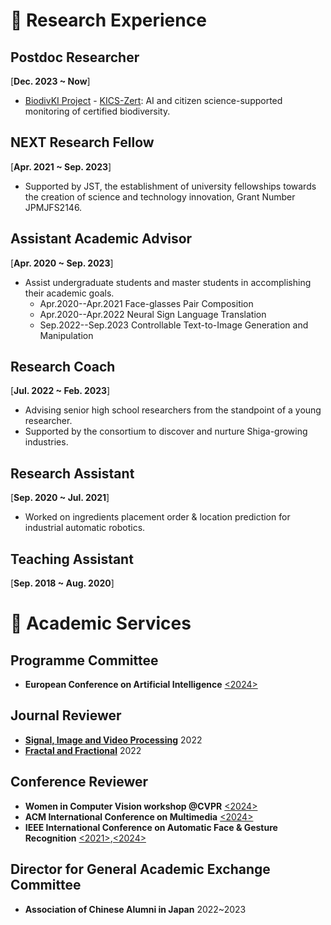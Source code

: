 # 🌱 Research Experience

## Postdoc Researcher 
[**Dec. 2023 ~ Now**] 

- [BiodivKI Project](https://www.feda.bio/en/projects/biodivki/) - [KICS-Zert](https://www.fona.de/de/massnahmen/foerdermassnahmen/BiodivKI.php): AI and citizen science-supported monitoring of certified biodiversity.

## NEXT Research Fellow
[**Apr. 2021 ~ Sep. 2023**] 

- Supported by JST, the establishment of university fellowships towards the creation of science and technology innovation, Grant Number JPMJFS2146.

## Assistant Academic Advisor
[**Apr. 2020 ~ Sep. 2023**]
- Assist undergraduate students and master students in accomplishing their academic goals.
	* Apr.2020--Apr.2021 Face-glasses Pair Composition
	* Apr.2020--Apr.2022 Neural Sign Language Translation
	* Sep.2022--Sep.2023 Controllable Text-to-Image Generation and Manipulation

## Research Coach
[**Jul. 2022 ~ Feb. 2023**] 
- Advising senior high school researchers from the standpoint of a young researcher.
- Supported by the consortium to discover and nurture Shiga-growing industries.

## Research Assistant
[**Sep. 2020 ~ Jul. 2021**] 
- Worked on ingredients placement order & location prediction for industrial automatic robotics.

## Teaching Assistant
[**Sep. 2018 ~ Aug. 2020**] 


# 🍬 Academic Services

## Programme Committee
- **European Conference on Artificial Intelligence** [<2024>](https://www.ecai2024.eu/)
  
## Journal Reviewer
- **[Signal, Image and Video Processing](https://link.springer.com/journal/11760)** 2022
- **[Fractal and Fractional](https://www.mdpi.com/journal/fractalfract)** 2022

## Conference Reviewer
- **Women in Computer Vision workshop @CVPR** [<2024>](https://sites.google.com/view/wicv-cvpr-2024/)
- **ACM International Conference on Multimedia** [<2024>](https://2024.acmmm.org/)
- **IEEE International Conference on Automatic Face & Gesture Recognition** [<2021>](https://iab-rubric.org/fg2021/),[<2024>](https://fg2024.ieee-biometrics.org/)

## Director for General Academic Exchange Committee
- **Association of Chinese Alumni in Japan** 2022~2023

